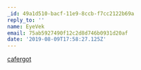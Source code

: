 ```yaml
---
_id: 49a1d510-bacf-11e9-8ccb-f7cc2122b69a
reply_to: ''
name: EyeVek
email: 75ab5927490f12c2d8d746b0931d20af
date: '2019-08-09T17:58:27.125Z'
---
```

<a href="https://cafergot1.com/">cafergot</a>

